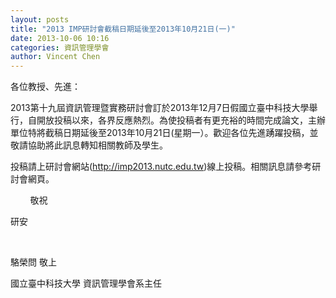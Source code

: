 ```yaml
---
layout: posts
title: "2013 IMP研討會截稿日期延後至2013年10月21日(一)"
date: 2013-10-06 10:16
categories: 資訊管理學會
author: Vincent Chen
---
```


各位教授、先進：

2013第十九屆資訊管理暨實務研討會訂於2013年12月7日假國立臺中科技大學舉行，自開放投稿以來，各界反應熱烈。為使投稿者有更充裕的時間完成論文，主辦單位特將截稿日期延後至2013年10月21日(星期一）。歡迎各位先進踴躍投稿，並敬請協助將此訊息轉知相關教師及學生。

投稿請上研討會網站(http://imp2013.nutc.edu.tw)線上投稿。相關訊息請參考研討會網頁。

        敬祝

研安

 

駱榮問 敬上

國立臺中科技大學 資訊管理學會系主任
